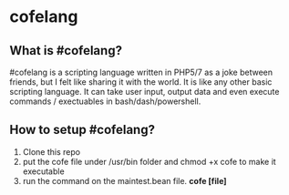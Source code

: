 # cofelang

## What is #cofelang?

#cofelang is a scripting language written in PHP5/7 as a joke between friends, but I felt like sharing it with the world. It is like any other basic scripting language. It can take user input, output data and even execute commands / exectuables in bash/dash/powershell.

## How to setup #cofelang?

1. Clone this repo
2. put the cofe file under /usr/bin folder and chmod +x cofe to make it executable
3. run the command on the maintest.bean file. __cofe [file]__


